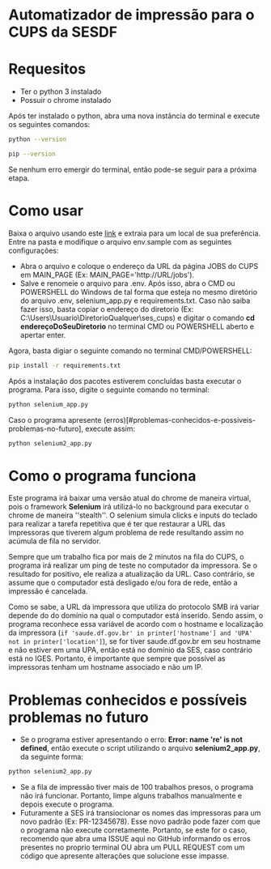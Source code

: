 # Automatizador de impressão para o CUPS da SESDF

# Requesitos
 - Ter o python 3 instalado
 - Possuir o chrome instalado

Após ter instalado o python, abra uma nova instância do terminal e execute os seguintes comandos:
```bash
python --version
```
```bash
pip --version
```
Se nenhum erro emergir do terminal, então pode-se seguir para a próxima etapa.

# Como usar

Baixa o arquivo usando este [link](https://github.com/zeroCass/ses_cups_py/archive/refs/heads/main.zip) e extraia para um local de sua preferência.
Entre na pasta e modifique o arquivo env.sample com as seguintes configurações:
 * Abra o arquivo e coloque o endereço da URL da página JOBS do CUPS em MAIN_PAGE (Ex: MAIN_PAGE='http://URL/jobs').
 * Salve e renomeie o arquivo para .env.
Após isso, abra o CMD ou POWERSHELL do Windows de tal forma que esteja no mesmo diretório do arquivo .env, selenium_app.py e requirements.txt.
Caso não saiba fazer isso, basta copiar o endereço do diretorio (Ex: C:\Users\Usuario\DiretorioQualquer\ses_cups\) e digitar o comando **cd endereçoDoSeuDiretorio** no terminal CMD ou POWERSHELL aberto e apertar enter.

Agora, basta digiar o seguinte comando no terminal CMD/POWERSHELL:
```bash
pip install -r requirements.txt
```

Após a instalação dos pacotes estiverem concluídas basta executar o programa. Para isso, digite o seguinte comando no terminal:
```bash
python selenium_app.py
```
Caso o programa apresente (erros)[#problemas-conhecidos-e-possiveis-problemas-no-futuro], execute assim: 

```bash
python selenium2_app.py
```

# Como o programa funciona

Este programa irá baixar uma versão atual do chrome de maneira virtual, pois o framework **Selenium** irá utilizá-lo no background para executar o chrome de maneira ''stealth''. O selenium simula clicks e inputs do teclado para realizar a tarefa repetitiva que é ter que restaurar a URL das impressoras que tiverem algum problema de rede resultando assim no acúmula de fila no servidor.

Sempre que um trabalho fica por mais de 2 minutos na fila do CUPS, o programa irá realizar um ping de teste no computador da impressora. Se o resultado for positivo, ele realiza a atualização da URL. Caso contrário, se assume que o computador está desligado e/ou fora de rede, então a impressão é cancelada. 

Como se sabe, a URL da impressora que utiliza do protocolo SMB irá variar depende do do domínio na qual o computador está inserido. Sendo assim, o programa reconhece essa variável de acordo com o hostname e localização da impressora (``` if 'saude.df.gov.br' in printer['hostname'] and 'UPA' not in printer['location'] ```), se for tiver saude.df.gov.br em seu hostname e não estiver em uma UPA, então está no domínio da SES, caso contrário está no IGES. Portanto, é importante que sempre que possível as impressoras tenham um hostname associado e não um IP.


# Problemas conhecidos e possíveis problemas no futuro
- Se o programa estiver apresentando o erro: **Error: name 're' is not defined**, então execute o script utilizando o arquivo **selenium2_app.py**, da seguinte forma:
```bash
python selenium2_app.py
```


- Se a fila de impressão tiver mais de 100 trabalhos presos, o programa não irá funcionar. Portanto, limpe alguns trabalhos manualmente e depois execute o programa.
- Futuramente a SES irá transiocionar os nomes das impressoras para um novo padrão (Ex: PR-12345678). Esse novo padrão pode fazer com que o programa não execute corretamente. Portanto, se este for o caso, recomendo que abra uma ISSUE aqui no GitHub informando os erros presentes no proprio terminal OU abra um PULL REQUEST com um código que apresente alterações que solucione esse impasse.

